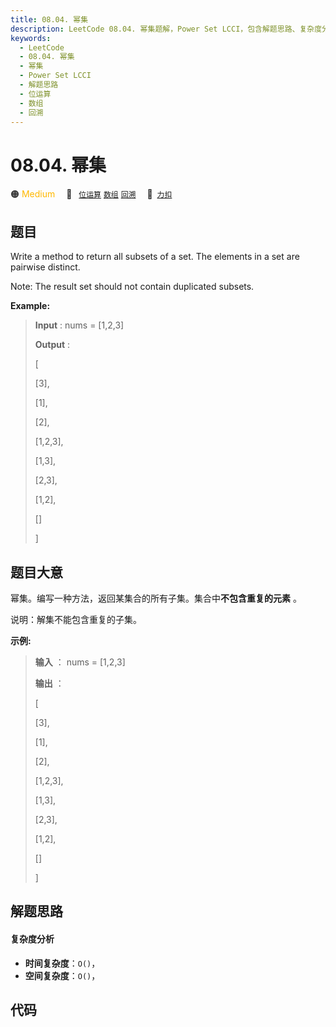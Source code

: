 ```yaml
---
title: 08.04. 幂集
description: LeetCode 08.04. 幂集题解，Power Set LCCI，包含解题思路、复杂度分析以及完整的 JavaScript 代码实现。
keywords:
  - LeetCode
  - 08.04. 幂集
  - 幂集
  - Power Set LCCI
  - 解题思路
  - 位运算
  - 数组
  - 回溯
---
```


# 08.04. 幂集

🟠 <font color=#ffb800>Medium</font>&emsp; 🔖&ensp; [`位运算`](/tag/bit-manipulation.md) [`数组`](/tag/array.md) [`回溯`](/tag/backtracking.md)&emsp; 🔗&ensp;[`力扣`](https://leetcode.cn/problems/power-set-lcci)

## 题目

Write a method to return all subsets of a set. The elements in a set are
pairwise distinct.

Note: The result set should not contain duplicated subsets.

**Example:**

> 
> 
> 
> 
> 
> **Input** :  nums = [1,2,3]
> 
> **Output** : 
> 
> [
> 
>   [3],
> 
>   [1],
> 
>   [2],
> 
>   [1,2,3],
> 
>   [1,3],
> 
>   [2,3],
> 
>   [1,2],
> 
>   []
> 
> ]
> 
> 


## 题目大意

幂集。编写一种方法，返回某集合的所有子集。集合中**不包含重复的元素** 。

说明：解集不能包含重复的子集。

**示例:**

> 
> 
> 
> 
> 
> **输入** ： nums = [1,2,3]
> 
> **输出** ：
> 
> [
> 
>   [3],
> 
>   [1],
> 
>   [2],
> 
>   [1,2,3],
> 
>   [1,3],
> 
>   [2,3],
> 
>   [1,2],
> 
>   []
> 
> ]
> 
> 


## 解题思路

#### 复杂度分析

- **时间复杂度**：`O()`，
- **空间复杂度**：`O()`，

## 代码

```javascript

```
